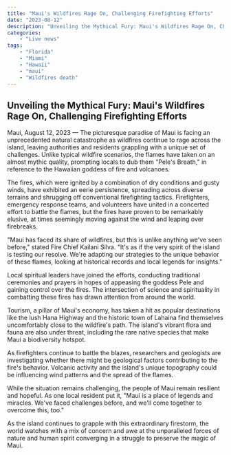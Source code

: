 ```yaml
---
title: "Maui's Wildfires Rage On, Challenging Firefighting Efforts"
date: "2023-08-12"
description: "Unveiling the Mythical Fury: Maui's Wildfires Rage On, Challenging Firefighting Efforts"
categories:
    - "Live news"
tags:
    - "Florida"
    - "Miami"
    - "Hawaii"
    - "maui"
    - "Wildfires death"
---
```


## Unveiling the Mythical Fury: Maui's Wildfires Rage On, Challenging Firefighting Efforts

Maui, August 12, 2023 — The picturesque paradise of Maui is facing an unprecedented natural catastrophe as wildfires continue to rage across the island, leaving authorities and residents grappling with a unique set of challenges. Unlike typical wildfire scenarios, the flames have taken on an almost mythic quality, prompting locals to dub them "Pele's Breath," in reference to the Hawaiian goddess of fire and volcanoes.

The fires, which were ignited by a combination of dry conditions and gusty winds, have exhibited an eerie persistence, spreading across diverse terrains and shrugging off conventional firefighting tactics. Firefighters, emergency response teams, and volunteers have united in a concerted effort to battle the flames, but the fires have proven to be remarkably elusive, at times seemingly moving against the wind and leaping over firebreaks.

"Maui has faced its share of wildfires, but this is unlike anything we've seen before," stated Fire Chief Kailani Silva. "It's as if the very spirit of the island is testing our resolve. We're adapting our strategies to the unique behavior of these flames, looking at historical records and local legends for insights."

Local spiritual leaders have joined the efforts, conducting traditional ceremonies and prayers in hopes of appeasing the goddess Pele and gaining control over the fires. The intersection of science and spirituality in combatting these fires has drawn attention from around the world.

Tourism, a pillar of Maui's economy, has taken a hit as popular destinations like the lush Hana Highway and the historic town of Lahaina find themselves uncomfortably close to the wildfire's path. The island's vibrant flora and fauna are also under threat, including the rare native species that make Maui a biodiversity hotspot.

As firefighters continue to battle the blazes, researchers and geologists are investigating whether there might be geological factors contributing to the fire's behavior. Volcanic activity and the island's unique topography could be influencing wind patterns and the spread of the flames.

While the situation remains challenging, the people of Maui remain resilient and hopeful. As one local resident put it, "Maui is a place of legends and miracles. We've faced challenges before, and we'll come together to overcome this, too."

As the island continues to grapple with this extraordinary firestorm, the world watches with a mix of concern and awe at the unparalleled forces of nature and human spirit converging in a struggle to preserve the magic of Maui.